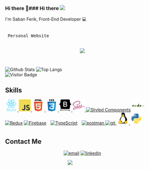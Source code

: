 ### Hi there 👋### Hi there <img src="https://user-images.githubusercontent.com/42378118/110234147-e3259600-7f4e-11eb-95be-0c4047144dea.gif" width="30"><br>
  I'm Saban Ferik, Front-End Developer :computer: 
  </br>
  <div>
   
<kbd> <br> Personal Website <br> </kbd>
  </a>
  </div> 
<p align="center">
  <img src="https://rishavanand.github.io/static/images/greetings.gif" align="center" style="width: 50%" />
 </p>
</br>

![Github Stats](https://github-readme-stats.vercel.app/api?username=sabanferik&count_private=true&show_icons=true&include_all_commits=true)
![Top Langs](https://github-readme-stats.vercel.app/api/top-langs/?username=sabanferik&hide=TeX&layout=compact) </br>
![Visitor Badge](https://visitor-badge.laobi.icu/badge?page_id=sabanferik.sabanferik)

## Skills

<p align="left">
  <a href="https://reactjs.org/" target="_blank"> <img src="https://raw.githubusercontent.com/devicons/devicon/master/icons/react/react-original-wordmark.svg" alt="react" width="40" height="40"/> </a>
  <a href="https://developer.mozilla.org/en-US/docs/Web/JavaScript" target="_blank"> <img src="https://raw.githubusercontent.com/devicons/devicon/master/icons/javascript/javascript-original.svg" alt="javascript" width="40" height="40"/> </a> 
  <a href="https://www.w3.org/html/" target="_blank"> <img src="https://raw.githubusercontent.com/devicons/devicon/master/icons/html5/html5-original-wordmark.svg" alt="html5" width="40" height="40"/> </a>
  <a href="https://www.w3schools.com/css/" target="_blank"> <img src="https://raw.githubusercontent.com/devicons/devicon/master/icons/css3/css3-original-wordmark.svg" alt="css3" width="40" height="40"/> </a>
  <a href="https://getbootstrap.com" target="_blank" rel="noreferrer"> <img src="https://raw.githubusercontent.com/devicons/devicon/master/icons/bootstrap/bootstrap-plain-wordmark.svg" alt="bootstrap" width="40" height="40"/> </a>
  <a href="https://sass-lang.com" target="_blank"> <img src="https://raw.githubusercontent.com/devicons/devicon/master/icons/sass/sass-original.svg" alt="sass" width="40" height="40"/> </a>
  <a href="https://styled-components.com/" target="_blank"><img src="https://profilinator.rishav.dev/skills-assets/styled-components.png" alt="Styled Components" width="40" height="40" /></a>  
  <a href="https://nodejs.org" target="_blank"> <img src="https://raw.githubusercontent.com/devicons/devicon/master/icons/nodejs/nodejs-original-wordmark.svg" alt="nodejs" width="40" height="40"/> </a>
  <a href="https://redux.js.org/" target="_blank"><img src="https://profilinator.rishav.dev/skills-assets/redux-original.svg" alt="Redux" width="40" height="40"/></a> 
  <a href="https://firebase.google.com/" target="_blank"><img src="https://profilinator.rishav.dev/skills-assets/firebase.png" alt="Firebase" height="42" /></a>  
  <a href="https://www.typescriptlang.org/" target="_blank"><img style="margin: 10px" src="https://profilinator.rishav.dev/skills-assets/typescript-original.svg" alt="TypeScript" height="40" /></a>
  <a href="https://www.postman.com/" target="_blank"> <img src="https://www.vectorlogo.zone/logos/getpostman/getpostman-icon.svg" alt="postman" width="40" height="40"/> </a>
  <a href="https://git-scm.com/" target="_blank"> <img src="https://www.vectorlogo.zone/logos/git-scm/git-scm-icon.svg" alt="git" width="40" height="40"/> </a>
  <a href="https://www.linux.org/" target="_blank" rel="noreferrer"> <img src="https://raw.githubusercontent.com/devicons/devicon/master/icons/linux/linux-original.svg" alt="linux" width="40" height="40"/> </a>
  <a href="https://www.python.org" target="_blank" rel="noreferrer"> <img src="https://raw.githubusercontent.com/devicons/devicon/master/icons/python/python-original.svg" alt="python" width="40" height="40"/> </a>  
</p>
      
## Contact Me

<p align="center">
 <a href="mailto:sbnftmaf@gmail.com" target="_blank"><img src="https://img.icons8.com/color/96/000000/gmail.png" alt="email"  width="70" height="70"/></a>
 <a href="https://www.linkedin.com/in/saban-ferik-aa2796204" target="_blank"><img src="https://img.icons8.com/color/96/000000/linkedin.png" alt="linkedin" 
  width="70" height="70"/></a>
</p>

<p align="right">
  <img src="https://camo.githubusercontent.com/58502bc6910820c71f8cd9f3a6640c7d5374b4f752d4fdc5c4e79bdbd4fe4726/68747470733a2f2f6d656469612e67697068792e636f6d2f6d656469612f62634b6d49576b554d436a566d2f67697068792e676966" align="right" style="width:300px" />
 </p>
<!--
**sabanferik/sabanferik** is a :sparkles: _special_ :sparkles: repository because its `README.md` (this file) appears on your GitHub profile.
Here are some ideas to get you started:
- :telescope: I'
-->
